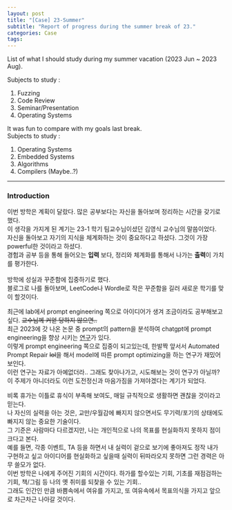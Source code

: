 ```yaml
---
layout: post
title: "[Case] 23-Summer"
subtitle: "Report of progress during the summer break of 23."
categories: Case
tags:
---
```


List of what I should study during my summer vacation (2023 Jun ~ 2023 Aug).

Subjects to study :<br>
1) Fuzzing<br>
2) Code Review<br>
3) Seminar/Presentation<br>
4) Operating Systems<br>

It was fun to compare with my goals last break.<br>
Subjects to study :<br>
1) Operating Systems<br>
2) Embedded Systems<br>
3) Algorithms<br>
4) Compilers (Maybe..?)<br>

---

### Introduction
이번 방학은 계획이 달랐다. 많은 공부보다는 자신을 돌아보며 정리하는 시간을 갖기로 했다.<br>
이 생각을 가지게 된 계기는 23-1 학기 팀교수님이셨던 김영식 교수님의 말씀이었다.<br>
자신을 돌아보고 자기의 지식을 체계화하는 것이 중요하다고 하셨다. 그것이 가장 powerful한 것이라고 하셨다.<br>
경험과 공부 등을 통해 들어오는 **입력** 보다, 정리와 체계화를 통해서 나가는 **출력**이 가치를 평가한다.<br>
<br>
방학에 성실과 꾸준함에 집중하기로 했다.<br>
블로그로 나를 돌아보며, LeetCode나 Wordle로 작은 꾸준함을 길러 새로운 학기를 맞이 할것이다.<br>

최근에 lab에서 prompt engineering 쪽으로 아이디어가 생겨 조금이라도 공부해보고 싶다. ~~교수님께 커얻 당하지 않으면..~~<br>
최근 2023에 갓 나온 논문 중 prompt의 pattern을 분석하여 chatgpt에 prompt engineering을 향상 시키는 [연구](https://arxiv.org/pdf/2302.11382.pdf)가 있다.<br>
이렇게 prompt engineering 쪽으로 집중이 되고있는데, 한발짝 앞서서 Automated Prompt Repair ~~lol~~을 해서 model에 따른 prompt optimizing을 하는 연구가 재밌어 보인다.<br>
이런 연구는 자료가 아예없더라.. 그래도 찾아나가고, 시도해보는 것이 연구가 아닐까?<br>
이 주제가 아니더라도 이런 도전정신과 마음가짐을 가져야겠다는 계기가 되었다.<br>

비록 휴가는 이틀로 휴식이 부족해 보여도, 매일 규칙적으로 생활하면 괜찮을 것이라고 믿는다.<br>
나 자신의 실력을 아는 것은, 교만/우월감에 빠지지 않으면서도 무기력/포기의 상태에도 빠지지 않는 중요한 기술이다.<br>
그 기준은 사람마다 다르겠지만, 나는 개인적으로 나의 목표를 현실화하지 못하지 점이 크다고 본다.<br>
예를 들면, 각종 이벤트, TA 등을 하면서 내 실력이 겉으로 보기에 좋아져도 정작 내가 구현하고 싶고 아이디어를 현실화하고 싶을때 실력이 뒤따라오지 못하면 그런 경력은 아무 쓸모가 없다.<br>
이번 방학은 나에게 주어진 기회의 시간이다. 하가를 할수있는 기회, 기초를 재점검하는 기회, 책/그림 등 나의 옛 취미를 되찾을 수 있는 기회..<br>
그래도 인간인 만큼 바쁨속에서 여유를 가지고, 또 여유속에서 목표의식을 가지고 앞으로 차근차근 나아갈 것이다.<br>
